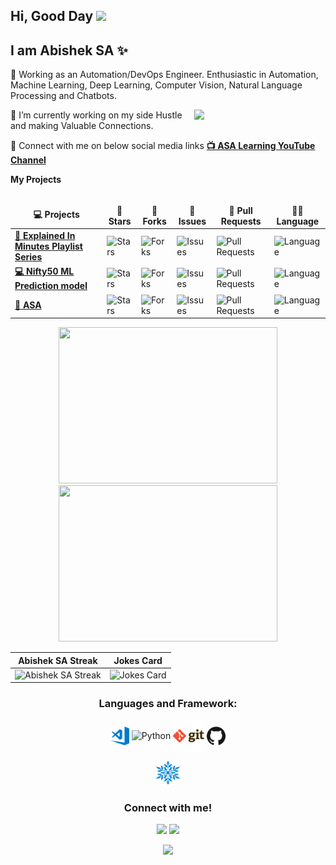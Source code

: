 ## Hi, Good Day <img src="https://raw.githubusercontent.com/MartinHeinz/MartinHeinz/master/wave.gif" width="30px">
## I am Abishek SA :sparkles:

🏁 Working as an Automation/DevOps Engineer. Enthusiastic in Automation, Machine Learning, Deep Learning, Computer Vision, Natural Language Processing and Chatbots.

<img align="right" img src="https://media.giphy.com/media/IpeYSEZshTefe/giphy.gif" width="210px">

🔭 I’m currently working on my side Hustle and making Valuable Connections.

💬 Connect with me on below social media links 
<a href="https://www.youtube.com/channel/UCY94xPO3da1xtmKgWQriuPw?sub_confirmation=1"><b> 📺 ASA Learning YouTube Channel</b></a>

  <summary><b>My Projects</b></summary>

  <br />
  <table>
    <thead align="center">
      <tr border: none;>
        <td><b>💻 Projects</b></td>
        <td><b>🌟 Stars</b></td>
        <td><b>🍴 Forks</b></td>
        <td><b>🐛 Issues</b></td>
        <td><b>🔔 Pull Requests</b></td>
        <td><b>👨‍💻 Language</b></td>
      </tr>
    </thead>
    <tbody>
      <tr>
	      <td><a href="https://github.com/AbishekSA/Explained_In_Minutes"><b>🚀 Explained In Minutes Playlist Series</b></a></td>
        <td><img alt="Stars" src="https://img.shields.io/github/stars/AbishekSA/Explained_In_Minutes?style=flat-square&labelColor=343b41"/></td>
        <td><img alt="Forks" src="https://img.shields.io/github/forks/AbishekSA/Explained_In_Minutes?style=flat-square&labelColor=343b41"/></td>
        <td><img alt="Issues" src="https://img.shields.io/github/issues/AbishekSA/Explained_In_Minutes?style=flat-square"/></td>
        <td><img alt="Pull Requests" src="https://img.shields.io/github/issues-pr/AbishekSA/Explained_In_Minutes?style=flat-square"/></td>
        <td><img alt="Language" src="https://img.shields.io/github/languages/top/AbishekSA/Explained_In_Minutes?style=flat-square"/></td>
      </tr>
      <tr>
	      <td><a href="https://github.com/AbishekSA/Nifty50_Prediction_LinearRegression"><b>💻 Nifty50 ML Prediction model </b></a></td>
        <td><img alt="Stars" src="https://img.shields.io/github/stars/AbishekSA/Nifty50_Prediction_LinearRegression?style=flat-square&labelColor=343b41"/></td>
        <td><img alt="Forks" src="https://img.shields.io/github/forks/AbishekSA/Nifty50_Prediction_LinearRegression?style=flat-square&labelColor=343b41"/></td>
        <td><img alt="Issues" src="https://img.shields.io/github/issues/AbishekSA/Nifty50_Prediction_LinearRegression?style=flat-square"/></td>
        <td><img alt="Pull Requests" src="https://img.shields.io/github/issues-pr/AbishekSA/Nifty50_Prediction_LinearRegression?style=flat-square"/></td>
        <td><img alt="Language" src="https://img.shields.io/github/languages/top/AbishekSA/Nifty50_Prediction_LinearRegression?label=Python&style=flat-square"/></td>
      </tr>
      <tr>
	      <td><a href="https://github.com/AbishekSA/ASA"><b>👨 ASA </b></a></td>
        <td><img alt="Stars" src="https://img.shields.io/github/stars/AbishekSA/ASA?style=flat-square&labelColor=343b41"/></td>
        <td><img alt="Forks" src="https://img.shields.io/github/forks/AbishekSA/ASA?style=flat-square&labelColor=343b41"/></td>
        <td><img alt="Issues" src="https://img.shields.io/github/issues/AbishekSA/ASA?style=flat-square"/></td>
        <td><img alt="Pull Requests" src="https://img.shields.io/github/issues-pr/AbishekSA/ASA?style=flat-square"/></td>
        <td><img alt="Language" src="https://img.shields.io/github/languages/top/AbishekSA/ASA?style=flat-square"/></td> 
      </tr>
    </tbody>
  </table>

<div align="center">
<a href="#"><img src="https://github-readme-stats.vercel.app/api?username=AbishekSA&show_icons=true&count_private=true&theme=radical" width="350" height="250" ></a>
<a href="#"><img src="https://github-readme-stats.vercel.app/api/top-langs/?username=AbishekSA&layout=compact&theme=radical" width="350" height="250" ></a>
</div>

Abishek SA Streak      |  Jokes Card
:-------------------------:|:-------------------------:
![Abishek SA Streak](https://github-readme-streak-stats.herokuapp.com/?user=AbishekSA) | ![Jokes Card](https://readme-jokes.vercel.app/api)
	
<div align="center">
  
<h3>Languages and Framework:</h3>

<img align="center" alt="Visual Studio Code" width="30px" src="https://raw.githubusercontent.com/github/explore/80688e429a7d4ef2fca1e82350fe8e3517d3494d/topics/visual-studio-code/visual-studio-code.png" />
<img align="center" alt="Python" width="30px" src="https://upload.wikimedia.org/wikipedia/commons/thumb/0/0a/Python.svg/240px-Python.svg.png" />
<img align="center" alt="Git" width="50px" src="https://raw.githubusercontent.com/github/explore/80688e429a7d4ef2fca1e82350fe8e3517d3494d/topics/git/git.png" />
<img align="center" alt="GitHub" width="30px" src="https://raw.githubusercontent.com/github/explore/78df643247d429f6cc873026c0622819ad797942/topics/github/github.png" />
</br>


</div>

<div align="center">
  


  
  <img align="center" a href='https://archiveprogram.github.com/'><img src='https://raw.githubusercontent.com/acervenky/animated-github-badges/master/assets/acbadge.gif' width='40' height='40'></a>

<h3>Connect with me!</h3>
 
[<img src="https://img.shields.io/badge/linkedin-%230077B5.svg?&style=for-the-badge&logo=linkedin&logoColor=white" />](https://www.linkedin.com/in/abisheksa/) [<img src="https://img.shields.io/badge/PORTFOLIO-%23292929.svg?&style=for-the-badge&logo=PORTFOLIO&logoColor=white" />](https://AbishekSA.github.io/) 

![](https://visitor-badge.glitch.me/badge?page_id=AbishekSA.AbishekSA)



</div>
